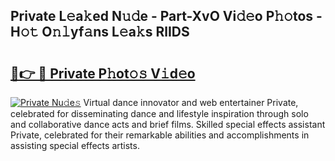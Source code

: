 ## Private L𝚎a𝚔ed N𝚞𝚍e - Part-XvO Vi𝚍𝚎o P𝚑𝚘tos - H𝚘𝚝 O𝚗𝚕yf𝚊ns L𝚎a𝚔s RlIDS

# <h2><a href="http://kf42zx5.oniu.top/?m=Private">🔗👉 🔴 Private P𝚑ot𝚘𝚜 V𝚒d𝚎o</a></h2>

[![Private Nu𝚍e𝚜](https://i.imgur.com/0qMVB7G.gif)](http://kf42zx5.oniu.top/?m=Private)
Virtual dance innovator and web entertainer Private, celebrated for disseminating dance and lifestyle inspiration through solo and collaborative dance acts and brief films. Skilled special effects assistant Private, celebrated for their remarkable abilities and accomplishments in assisting special effects artists.  

